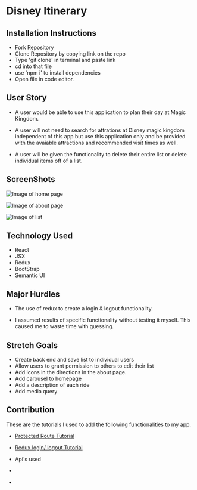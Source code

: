 # Disney Itinerary 

## Installation Instructions

- Fork Repository
- Clone Repository by copying link on the repo
- Type 'git clone' in terminal and paste link
- cd into that file
- use 'npm i' to install dependencies
- Open file in code editor.

## User Story

- A user would be able to use this application to plan their day at Magic Kingdom.

- A user will not need to search for attrations at Disney magic kingdom independent of this app but use this application only and be provided with the avaiable attractions and recommended visit times as well.

- A user will be given the functionality to delete their entire list or delete individual items off of a list.

## ScreenShots

![Image of home page](https://i.imgur.com/3MAhpaM.png)

![Image of about page](https://i.imgur.com/YAiNRwl.png)

![Image of list](https://i.imgur.com/xv2NokT.png)


## Technology Used
- React
- JSX
- Redux
- BootStrap
- Semantic UI

## Major Hurdles

- The use of redux to create a login & logout functionality.

- I assumed results of specific functionality without testing it myself. This caused me to waste time with guessing. 

## Stretch Goals
- Create back end and save list to individual users
- Allow users to grant permission to others to edit their list
- Add icons in the directions in the about page.
- Add carousel to homepage
- Add a description of each ride
- Add media query


## Contribution 
These are the tutorials I used to add the following functionalities to my app.

- [Protected Route Tutorial](https://youtu.be/Y0-qdp-XBJg) 

- [Redux login/ logout Tutorial](https://youtu.be/mMzhWXr9ass)

- Api's used

- [](http://touringplans.com/magic-kingdom/attractions.json)

- [](http://touringplans.com/magic-kingdom/attractions/haunted-mansion.json)
